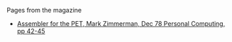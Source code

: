 Pages from the magazine

 - [Assembler for the PET, Mark Zimmerman, Dec 78 Personal Computing, pp 42-45](https://www.1000bit.it/js/web/viewer.html?file=%2Friviste%2Fpersonalcomputing%2Fpersonalcomputing1978%2D12%2Epdf#zoom=page-fit)
